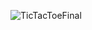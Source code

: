 ![TicTacToeFinal](https://github.com/Indugundam/Tic-Tac-Toe/assets/158394436/312e2fa5-4771-4b04-a0a3-1373ae819aac)
